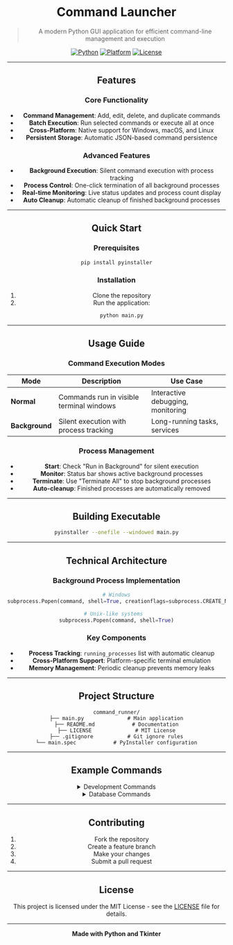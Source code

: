 <div align="center">

# Command Launcher

> A modern Python GUI application for efficient command-line management and execution

[![Python](https://img.shields.io/badge/Python-3.7+-blue.svg)](https://python.org)
[![Platform](https://img.shields.io/badge/Platform-Windows%20%7C%20macOS%20%7C%20Linux-lightgrey.svg)](https://python.org)
[![License](https://img.shields.io/badge/License-MIT-green.svg)](LICENSE)

</div>

---

<div align="center">

## Features

### Core Functionality
- **Command Management**: Add, edit, delete, and duplicate commands
- **Batch Execution**: Run selected commands or execute all at once
- **Cross-Platform**: Native support for Windows, macOS, and Linux
- **Persistent Storage**: Automatic JSON-based command persistence

### Advanced Features
- **Background Execution**: Silent command execution with process tracking
- **Process Control**: One-click termination of all background processes
- **Real-time Monitoring**: Live status updates and process count display
- **Auto Cleanup**: Automatic cleanup of finished background processes

</div>

---

<div align="center">

## Quick Start

### Prerequisites
```bash
pip install pyinstaller
```

### Installation
1. Clone the repository
2. Run the application:
   ```bash
   python main.py
   ```

</div>

---

<div align="center">

## Usage Guide

### Command Execution Modes

| Mode | Description | Use Case |
|------|-------------|----------|
| **Normal** | Commands run in visible terminal windows | Interactive debugging, monitoring |
| **Background** | Silent execution with process tracking | Long-running tasks, services |

### Process Management
- **Start**: Check "Run in Background" for silent execution
- **Monitor**: Status bar shows active background processes
- **Terminate**: Use "Terminate All" to stop background processes
- **Auto-cleanup**: Finished processes are automatically removed

</div>

---

<div align="center">

## Building Executable

```bash
pyinstaller --onefile --windowed main.py
```

</div>

---

<div align="center">

## Technical Architecture

### Background Process Implementation
```python
# Windows
subprocess.Popen(command, shell=True, creationflags=subprocess.CREATE_NEW_PROCESS_GROUP)

# Unix-like systems  
subprocess.Popen(command, shell=True)
```

### Key Components
- **Process Tracking**: `running_processes` list with automatic cleanup
- **Cross-Platform Support**: Platform-specific terminal emulation
- **Memory Management**: Periodic cleanup prevents memory leaks

</div>

---

<div align="center">

## Project Structure

```
command_runner/
├── main.py              # Main application
├── README.md            # Documentation
├── LICENSE              # MIT License
├── .gitignore           # Git ignore rules
└── main.spec            # PyInstaller configuration
```

</div>

---

<div align="center">

## Example Commands

<details>
<summary>Development Commands</summary>

```json
[
  {
    "name": "Start Dev Server",
    "command": "python -m http.server 8000"
  },
  {
    "name": "Run Tests",
    "command": "python -m pytest tests/"
  }
]
```
</details>

<details>
<summary>Database Commands</summary>

```json
[
  {
    "name": "Database Backup",
    "command": "mysqldump -u root -p mydb > backup.sql"
  },
  {
    "name": "Start Redis",
    "command": "redis-server"
  }
]
```
</details>

</div>

---

<div align="center">

## Contributing

1. Fork the repository
2. Create a feature branch
3. Make your changes
4. Submit a pull request

</div>

---

<div align="center">

## License

This project is licensed under the MIT License - see the [LICENSE](LICENSE) file for details.

</div>

---

<div align="center">

**Made with Python and Tkinter**

</div> 